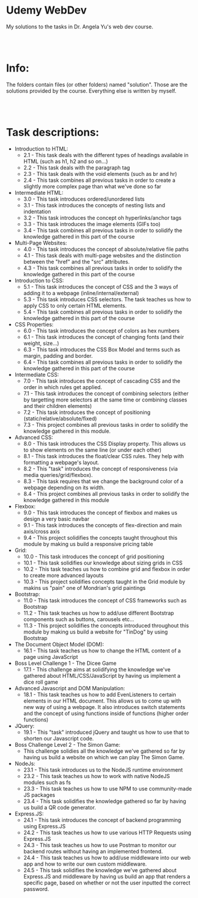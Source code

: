 # Udemy WebDev
My solutions to the tasks in Dr. Angela Yu's web dev course. 

<br/>
<br/>

# Info:
The folders contain files (or other folders) named "solution". Those are the solutions provided by the course. Everything else is written by myself.

<br/>
<br/>

# Task descriptions:
- Introduction to HTML:
    - 2.1 - This task deals with the different types of headings available in HTML (such as h1, h2 and so on...)
    - 2.2 - This task deals with the paragraph tag
    - 2.3 - This task deals with the void elements (such as br and hr)
    - 2.4 - This task combines all previous tasks in order to create a slightly more complex page than what we've done so far
- Intermediate HTML:
    - 3.0 - This task introduces ordered/unordered lists
    - 3.1 - This task introduces the concepts of nesting lists and indentation
    - 3.2 - This task introduces the concept oh hyperlinks/anchor tags
    - 3.3 - This task introduces the image elements (GIFs too)
    - 3.4 - This task combines all previous tasks in order to solidify the knowledge gathered in this part of the course
- Multi-Page Websites:
    - 4.0 - This task introduces the concept of absolute/relative file paths
    - 4.1 - This task deals with multi-page websites and the distinction between the "href" and the "src" attributes.
    - 4.3 - This task combines all previous tasks in order to solidify the knowledge gathered in this part of the course 
- Introduction to CSS:
    - 5.1 - This task introduces the concept of CSS and the 3 ways of adding it to a webpage (inline/internal/external)
    - 5.3 - This task introduces CSS selectors. The task teaches us how to apply CSS to only certain HTML elements.
    - 5.4 - This task combines all previous tasks in order to solidify the knowledge gathered in this part of the course
- CSS Properties:
    - 6.0 - This task introduces the concept of colors as hex numbers 
    - 6.1 - This task introduces the concept of changing fonts (and their weight, size...)
    - 6.3 - This task introduces the CSS Box Model and terms such as margin, padding and border.
    - 6.4 - This task combines all previous tasks in order to solidify the knowledge gathered in this part of the course
- Intermediate CSS:
    - 7.0 - This task introduces the concept of cascading CSS and the order in which rules get applied.
    - 7.1 - This task introduces the concept of combining selectors (either by targetting more selectors at the same time or combining classes and their children elements)
    - 7.2 - This task introduces the concept of positioning (static/relative/absolute/fixed)
    - 7.3 - This project combines all previous tasks in order to solidify the knowledge gathered in this module.
- Advanced CSS:
    - 8.0 - This task introduces the CSS Display property. This allows us to show elements on the same line (or under each other)
    - 8.1 - This task introduces the float/clear CSS rules. They help with formatting a webpage's layout.
    - 8.2 - This "task" introduces the concept of responsiveness (via media queries/grid/flexbox).
    - 8.3 - This task requires that we change the background color of a webpage depending on its width.
    - 8.4 - This project combines all previous tasks in order to solidify the knowledge gathered in this module 
- Flexbox:
    - 9.0 - This task introduces the concept of flexbox and makes us design a very basic navbar
    - 9.1 - This task introduces the concepts of flex-direction and main axis/cross axis 
    - 9.4 - This project solidifies the concepts taught throughout this module by making us build a responsive pricing table
- Grid: 
    - 10.0 - This task introduces the concept of grid positioning
    - 10.1 - This task solidifies our knowledge about sizing grids in CSS
    - 10.2 - This task teaches us how to combine grid and flexbox in order to create more advanced layouts
    - 10.3 - This project solidifies concepts taught in the Grid module by makins us "pain" one of Mondrian's grid paintings
- Bootstrap:
    - 11.0 - This task introduces the concept of CSS frameworks such as Bootstrap
    - 11.2 - This task teaches us how to add/use different Bootstrap components such as buttons, carousels etc...
    - 11.3 - This project solidifies the concepts introduced throughout this module by making us build a website for "TinDog" by using Bootstrap
- The Document Object Model (DOM):
    - 16.1 - This task teaches us how to change the HTML content of a page using JavaScript
- Boss Level Challenge 1 - The Dicee Game
    - 17.1 - This challenge aims at solidifying the knowledge we've gathered about HTML/CSS/JavaScript by having us implement a dice roll game
- Advanced Javascript and DOM Manipulation:
    - 18.1 - This task teaches us how to add EvenListeners to certain elements in our HTML document. This allows us to come up with new way of using a webpage. It also introduces switch statements and the concept of using functions inside of functions (higher order functions)
- JQuery:
    - 19.1 - This "task" introduced jQuery and taught us how to use that to shorten our Javascript code.
- Boss Challenge Level 2 - The Simon Game:
    - This challenge solidies all the knowledge we've gathered so far by having us build a website on which we can play The Simon Game.
- NodeJs:
    - 23.1 - This task introduces us to the NodeJS runtime environment
    - 23.2 - This task teaches us how to work with native NodeJS modules such as fs
    - 23.3 - This task teaches us how to use NPM to use community-made JS packages
    - 23.4 - This task solidifies the knowledge gathered so far by having us build a QR code generator.
- Express.JS:
    - 24.1 - This task introduces the concept of backend programming using Express.JS
    - 24.2 - This task teaches us how to use various HTTP Requests using Express.JS
    - 24.3 - This task teaches us how to use Postman to monitor our backend routes without having an implemented frontend.
    - 24.4 - This task teaches us how to add/use middleware into our web app and how to write our own custom middleware.
    - 24.5 - This task solidifies the knowledge we've gathered about Express.JS and middleware by having us build an app that renders a specific page, based on whether or not the user inputted the correct password.